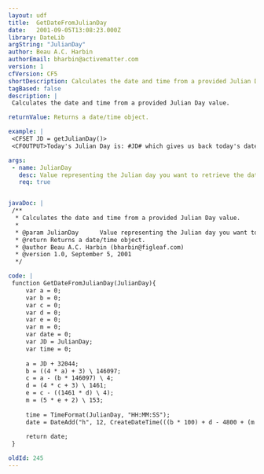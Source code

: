 ```yaml
---
layout: udf
title:  GetDateFromJulianDay
date:   2001-09-05T13:08:23.000Z
library: DateLib
argString: "JulianDay"
author: Beau A.C. Harbin
authorEmail: bharbin@activematter.com
version: 1
cfVersion: CF5
shortDescription: Calculates the date and time from a provided Julian Day value.
tagBased: false
description: |
 Calculates the date and time from a provided Julian Day value.

returnValue: Returns a date/time object.

example: |
 <CFSET JD = getJulianDay()>
 <CFOUTPUT>Today's Julian Day is: #JD# which gives us back today's date: #GetDateFromJulianDay(JD)#</CFOUTPUT>

args:
 - name: JulianDay
   desc: Value representing the Julian day you want to retrieve the date/time for.
   req: true


javaDoc: |
 /**
  * Calculates the date and time from a provided Julian Day value.
  * 
  * @param JulianDay      Value representing the Julian day you want to retrieve the date/time for. 
  * @return Returns a date/time object. 
  * @author Beau A.C. Harbin (bharbin@figleaf.com) 
  * @version 1.0, September 5, 2001 
  */

code: |
 function GetDateFromJulianDay(JulianDay){
     var a = 0;
     var b = 0;
     var c = 0;
     var d = 0;
     var e = 0;
     var m = 0;
     var date = 0;
     var JD = JulianDay;
     var time = 0;
     
     a = JD + 32044;
     b = ((4 * a) + 3) \ 146097;
     c = a - (b * 146097) \ 4;
     d = (4 * c + 3) \ 1461;
     e = c - ((1461 * d) \ 4);
     m = (5 * e + 2) \ 153;
 
     time = TimeFormat(JulianDay, "HH:MM:SS");
     date = DateAdd("h", 12, CreateDateTime(((b * 100) + d - 4800 + (m \ 10)), (m + 3 - (12 * (m \ 10))), ((e - (153 * m + 2) \ 5) + 1), DatePart("h", time), DatePart("n", time), DatePart("s", time)));
     
     return date;
 }

oldId: 245
---
```


